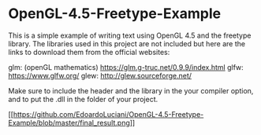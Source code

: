 # OpenGL-4.5-Freetype-Example
This is a simple example of writing text using OpenGL 4.5 and the freetype library. The libraries used in this project are not included but here are the links to download them from the official websites:

glm: (openGL mathematics) https://glm.g-truc.net/0.9.9/index.html
glfw: https://www.glfw.org/
glew: http://glew.sourceforge.net/

Make sure to include the header and the library in the your compiler option, and to put the .dll in the folder of your project.

[[https://github.com/EdoardoLuciani/OpenGL-4.5-Freetype-Example/blob/master/final_result.png]]



